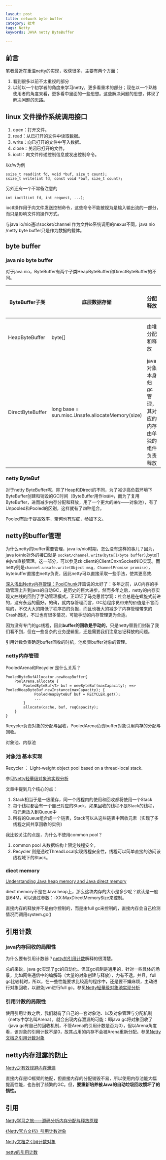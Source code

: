 ```yaml
---

layout: post
title: network byte buffer
category: 技术
tags: Netty
keywords: JAVA netty ByteBuffer

---
```


## 前言

笔者最近在重温netty的实现，收获很多，主要有两个方面：

1. 看到很多以前不太重视的部分
2. 以前以一个初学者的角度来学习netty，更多看重术的部分；现在以一个熟练使用者的角度来看，更多看中里面的一些思想。这些解决问题的思想，体现了解决问题的思路。

## linux 文件操作系统调用接口

 1. open：打开文件。
 2. read：从已打开的文件中读取数据。
 3. write：向已打开的文件中写入数据。
 4. close：关闭已打开的文件。
 5. ioctl：向文件传递控制信息或发出控制命令。

以r/w为例

	ssize_t read(int fd, void *buf, size_t count);
	ssize_t write(int fd, const void *buf, size_t count);
	
另外还有一个不常备注意的

 	int ioctl(int fd, int request, ...);
 
ioctl操作用于向文件发送控制命令，这些命令不能被视为是输入输出流的一部分，而只是影响文件的操作方式。

与java io/nio通过socket/channel 作为文件io系统调用的nexus不同，java nio /netty byte buffer只是作为数据的载体。
	

## byte buffer

### java nio byte buffer


对于java nio，ByteBuffer有两个子类HeapByteBuffer和DirectByteBuffer的不同。

|ByteBuffer子类|底层数据存储|分配释放|使用场景|优缺点|
|---|---|---|---|---|
|HeapByteBuffer|byte[]|由堆分配和释放|消息编解码||
|DirectByteBuffer|long base = sun.misc.Unsafe.allocateMemory(size)|java对象本身归gc管理，其对应的内存由单独的组件负责释放|io收发|io效率更高,分配和释放效率低|

### netty ByteBuf


对于netty ByteBuffer呢，除了Heap和Direct的不同，为了减少高负载环境下ByteBuffer创建和销毁的GC时间（ByteBuffer用作io`缓冲`，而为了复用ByteBuffer，进而减少内存分配和释放，用了一个更大的`缓存`——对象池），有了Unpooled和Pooled的区别，这样就有了四种组合。

Pooled有助于提高效率，奈何也有瑕疵，参加下文。


## netty的buffer管理

为什么netty的buffer需要管理，java io/nio时期，怎么没有这样的事儿？因为，java io/nio对外的接口就是 `socket/channel.write(byte[]/byte buffer)`,byte[] 由jvm直接管理。这一部分，可以参见zk client的ClientCnxnSocketNIO实现。而netty则是`channel.unsafe.write(Object msg, ChannelPromise promise)`，bytebuffer直接由netty负责，因此netty可以直接采取一些手法，使其更高效.


[深入浅出Netty内存管理：PoolChunk](http://blog.jobbole.com/106001/)开篇说的太好了：多年之前，从C内存的手动管理上升到java的自动GC，是历史的巨大进步。然而多年之后，netty的内存实现又曲线的回到了手动管理模式，正印证了马克思哲学观：社会总是在螺旋式前进的，没有永远的最好。的确，就内存管理而言，GC给程序员带来的价值是不言而喻的，不仅大大的降低了程序员的负担，而且也极大的减少了内存管理带来的Crash困扰，不过也有很多情况，可能手动的内存管理更为合适。

因为没有专门的gc线程，因此**buffer的回收是手动的**，只是netty替我们封装了我们看不到，但在一些复杂的业务逻辑里，还是需要我们注意忘记释放的问题。

引用计数负责确定buffer回收的时机，池负责buffer对象的管理。

### netty内存管理

PooledArena和Recycler 是什么关系？

	PooledByteBufAllocator.newHeapBuffer{
	  	PoolArena.allocate {
	  		PooledByteBuf<T> buf = newByteBuf(maxCapacity); ==> PooledHeapByteBuf.newInstance(maxCapacity); {
	  			 PooledHeapByteBuf buf = RECYCLER.get();
	  			 ...
	  		}
	  		allocate(cache, buf, reqCapacity);
	  	}
	}
	
Recycler负责对象的分配与回收，PooledArena负责buffer对象引用内存的分配与回收。

对象池、内存池


### 对象池 基本实现

Recycler ： Light-weight object pool based on a thread-local stack.

参见[Netty轻量级对象池实现分析](http://www.cnblogs.com/hzmark/p/netty-object-pool.html)

文章中提到几个核心的点：

1. Stack相当于是一级缓存，同一个线程内的使用和回收都将使用一个Stack
2. 每个线程都会有一个自己对应的Stack，如果回收的线程不是Stack的线程，将元素放入到Queue中
3. 所有的Queue组合成一个链表，Stack可以从这些链表中回收元素（实现了多线程之间共享回收的实例）

我比较关注的点是，为什么不使用common pool？

1. common pool 从数据结构上限定线程安全，
2. Recycler 则是通过ThreadLocal实现线程安全性，线程可以简单直接的访问该线程域下的Stack。

### diect memory

[Understanding Java heap memory and Java direct memory](http://fibrevillage.com/sysadmin/325-understanding-java-heap-memory-and-java-direct-memory)

diect memory不是在Java heap上，那么这块内存的大小是多少呢？默认是一般是64M，可以通过参数：-XX:MaxDirectMemorySize来控制。

直接内存的释放并不是由你控制的，而是由full gc来控制的，直接内存会自己检测情况而调用system.gc()

## 引用计数

### java内存回收的局限性

为什么要有引用计数器？[netty的引用计数](http://www.cnblogs.com/gaoxing/p/4249119.html)解释的很清楚。

总的来说，java gc实现了gc的自动化。但其gc机制是通用的，针对一些具体的场景，比如网络通信中的编解码（大量的对象创建与释放），力有不逮。并且，full gc比较耗时，所以，在一些性能要求比较高的程序中，还是要不嫌麻烦，主动进行对象回收，以避免jvm进行full gc。参见[Netty轻量级对象池实现分析](http://www.cnblogs.com/hzmark/p/netty-object-pool.html)

### 引用计数的局限性

使用引用计数之后，我们就有了自己的一套对象池、以及对象管理与分配机制（netty中学名叫Arena），就会出现内存泄漏的可能：即java gc将对象回收了（java gc有自己的回收机制，不管Arena的引用计数是否为0），但以Arena角度看，该对象的引用计数不是0，故其占用的内存不会被Arena重新分配。参见[Netty文档之引用计数对象](http://www.wolfbe.com/detail/201609/377.html#)

## netty内存泄露的防止

[Netty之有效规避内存泄漏](http://calvin1978.blogcn.com/articles/netty-leak.html)

直接内存是IO框架的绝配，但直接内存的分配销毁不易，所以使用内存池能大幅提高性能，也告别了频繁的GC。但，**要重新培养被Java的自动垃圾回收惯坏了的惰性。**


## 引用

[Netty学习之旅----源码分析内存分配与释放原理](http://46aae4d1e2371e4aa769798941cef698.devproxy.yunshipei.com/prestigeding/article/details/54692464)

[《Netty官方文档》引用计数对象](http://ifeve.com/reference-counted-objects/)

[Netty文档之引用计数对象](http://www.wolfbe.com/detail/201609/377.html#)

[netty的引用计数](http://www.cnblogs.com/gaoxing/p/4249119.html)